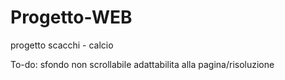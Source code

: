 # Progetto-WEB
progetto scacchi - calcio

To-do:
    sfondo non scrollabile
    adattabilita alla pagina/risoluzione